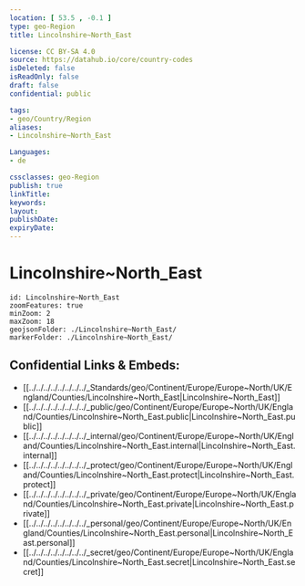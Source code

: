 ```yaml
---
location: [ 53.5 , -0.1 ] 
type: geo-Region
title: Lincolnshire~North_East

license: CC BY-SA 4.0
source: https://datahub.io/core/country-codes
isDeleted: false
isReadOnly: false
draft: false
confidential: public

tags:
- geo/Country/Region
aliases:
- Lincolnshire~North_East

Languages:
- de

cssclasses: geo-Region
publish: true
linkTitle: 
keywords: 
layout: 
publishDate: 
expiryDate: 
---
```


# Lincolnshire~North_East

```leaflet
id: Lincolnshire~North_East
zoomFeatures: true 
minZoom: 2 
maxZoom: 18
geojsonFolder: ./Lincolnshire~North_East/
markerFolder: ./Lincolnshire~North_East/
```


## Confidential Links & Embeds: 
- [[../../../../../../../../_Standards/geo/Continent/Europe/Europe~North/UK/England/Counties/Lincolnshire~North_East|Lincolnshire~North_East]] 
- [[../../../../../../../../_public/geo/Continent/Europe/Europe~North/UK/England/Counties/Lincolnshire~North_East.public|Lincolnshire~North_East.public]] 
- [[../../../../../../../../_internal/geo/Continent/Europe/Europe~North/UK/England/Counties/Lincolnshire~North_East.internal|Lincolnshire~North_East.internal]] 
- [[../../../../../../../../_protect/geo/Continent/Europe/Europe~North/UK/England/Counties/Lincolnshire~North_East.protect|Lincolnshire~North_East.protect]] 
- [[../../../../../../../../_private/geo/Continent/Europe/Europe~North/UK/England/Counties/Lincolnshire~North_East.private|Lincolnshire~North_East.private]] 
- [[../../../../../../../../_personal/geo/Continent/Europe/Europe~North/UK/England/Counties/Lincolnshire~North_East.personal|Lincolnshire~North_East.personal]] 
- [[../../../../../../../../_secret/geo/Continent/Europe/Europe~North/UK/England/Counties/Lincolnshire~North_East.secret|Lincolnshire~North_East.secret]] 

